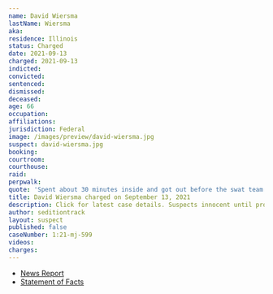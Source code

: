 ```yaml
---
name: David Wiersma
lastName: Wiersma
aka:
residence: Illinois
status: Charged
date: 2021-09-13
charged: 2021-09-13
indicted:
convicted:
sentenced:
dismissed:
deceased:
age: 66
occupation:
affiliations:
jurisdiction: Federal
image: /images/preview/david-wiersma.jpg
suspect: david-wiersma.jpg
booking:
courtroom:
courthouse:
raid:
perpwalk:
quote: 'Spent about 30 minutes inside and got out before the swat team went in.'
title: David Wiersma charged on September 13, 2021
description: Click for latest case details. Suspects innocent until proven guilty.
author: seditiontrack
layout: suspect
published: false
caseNumber: 1:21-mj-599
videos:
charges:
---
```


- [News Report](https://chicago.suntimes.com/crime/2021/9/21/22686870/like-going-shopping-mall-two-arrested-suburbs-alleged-role-us-capitol-breach)
- [Statement of Facts](https://www.justice.gov/usao-dc/case-multi-defendant/file/1434616/download)
